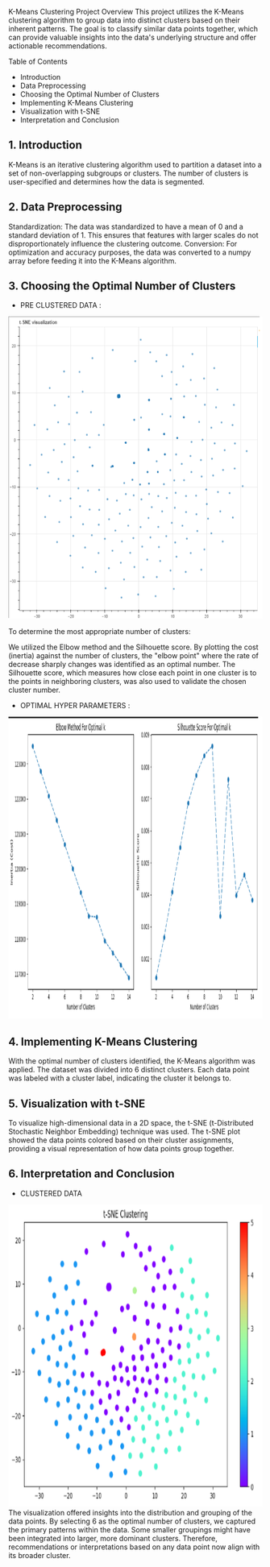 K-Means Clustering Project
Overview
This project utilizes the K-Means clustering algorithm to group data into distinct clusters based on their inherent patterns. The goal is to classify similar data points together, which can provide valuable insights into the data's underlying structure and offer actionable recommendations.

Table of Contents
- Introduction
- Data Preprocessing
- Choosing the Optimal Number of Clusters
- Implementing K-Means Clustering
- Visualization with t-SNE
- Interpretation and Conclusion

## 1. Introduction
K-Means is an iterative clustering algorithm used to partition a dataset into a set of non-overlapping subgroups or clusters. The number of clusters is user-specified and determines how the data is segmented.

## 2. Data Preprocessing
Standardization: The data was standardized to have a mean of 0 and a standard deviation of 1. This ensures that features with larger scales do not disproportionately influence the clustering outcome.
Conversion: For optimization and accuracy purposes, the data was converted to a numpy array before feeding it into the K-Means algorithm.
## 3. Choosing the Optimal Number of Clusters
- PRE CLUSTERED DATA :
<img src="./pre-cluster.png" width="600" height="600" />

To determine the most appropriate number of clusters:

We utilized the Elbow method and the Silhouette score.
By plotting the cost (inertia) against the number of clusters, the "elbow point" where the rate of decrease sharply changes was identified as an optimal number.
The Silhouette score, which measures how close each point in one cluster is to the points in neighboring clusters, was also used to validate the chosen cluster number.

- OPTIMAL HYPER PARAMETERS :
<img src="./optimal-hyperparams.png" width="1000" height="600" />

## 4. Implementing K-Means Clustering
With the optimal number of clusters identified, the K-Means algorithm was applied.
The dataset was divided into 6 distinct clusters.
Each data point was labeled with a cluster label, indicating the cluster it belongs to.

## 5. Visualization with t-SNE
To visualize high-dimensional data in a 2D space, the t-SNE (t-Distributed Stochastic Neighbor Embedding) technique was used.
The t-SNE plot showed the data points colored based on their cluster assignments, providing a visual representation of how data points group together.

## 6. Interpretation and Conclusion
- CLUSTERED DATA 
<img src="./final-cluster.png" width="600" height="600" />
The visualization offered insights into the distribution and grouping of the data points.
By selecting 6 as the optimal number of clusters, we captured the primary patterns within the data. Some smaller groupings might have been integrated into larger, more dominant clusters. Therefore, recommendations or interpretations based on any data point now align with its broader cluster.



